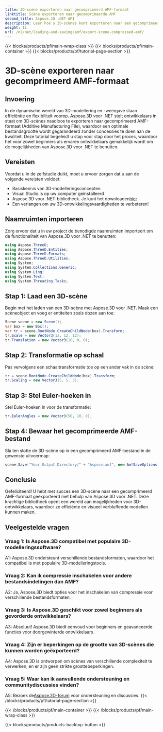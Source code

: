 ```yaml
---
title: 3D-scène exporteren naar gecomprimeerd AMF-formaat
linktitle: Scène exporteren naar gecomprimeerde AMF
second_title: Aspose.3D .NET-API
description: Leer hoe u 3D-scènes kunt exporteren naar een gecomprimeerd AMF-formaat met behulp van Aspose.3D voor .NET. Verbeter uw ontwikkelingsvaardigheden met deze stapsgewijze handleiding.
weight: 11
url: /nl/net/loading-and-saving/amf/export-scene-compressed-amf/
---
```


{{< blocks/products/pf/main-wrap-class >}}
{{< blocks/products/pf/main-container >}}
{{< blocks/products/pf/tutorial-page-section >}}

# 3D-scène exporteren naar gecomprimeerd AMF-formaat

## Invoering

In de dynamische wereld van 3D-modellering en -weergave staan efficiëntie en flexibiliteit voorop. Aspose.3D voor .NET stelt ontwikkelaars in staat om 3D-scènes naadloos te exporteren naar gecomprimeerd AMF-formaat (Additive Manufacturing File), waardoor een optimale bestandsgrootte wordt gegarandeerd zonder concessies te doen aan de kwaliteit. Deze tutorial begeleidt u stap voor stap door het proces, waardoor het voor zowel beginners als ervaren ontwikkelaars gemakkelijk wordt om de mogelijkheden van Aspose.3D voor .NET te benutten.

## Vereisten

Voordat u in de zelfstudie duikt, moet u ervoor zorgen dat u aan de volgende vereisten voldoet:

- Basiskennis van 3D-modelleringsconcepten
- Visual Studio is op uw computer geïnstalleerd
-  Aspose.3D voor .NET-bibliotheek. Je kunt het downloaden[hier](https://releases.aspose.com/3d/net/)
- Een verlangen om uw 3D-ontwikkelingsvaardigheden te verbeteren!

## Naamruimten importeren

Zorg ervoor dat u in uw project de benodigde naamruimten importeert om de functionaliteit van Aspose.3D voor .NET te benutten:

```csharp
using Aspose.ThreeD;
using Aspose.ThreeD.Entities;
using Aspose.ThreeD.Formats;
using Aspose.ThreeD.Utilities;
using System;
using System.Collections.Generic;
using System.Linq;
using System.Text;
using System.Threading.Tasks;
```

## Stap 1: Laad een 3D-scène

Begin met het laden van een 3D-scène met Aspose.3D voor .NET. Maak een scèneobject en voeg er entiteiten zoals dozen aan toe:

```csharp
Scene scene = new Scene();
var box = new Box();
var tr = scene.RootNode.CreateChildNode(box).Transform;
tr.Scale = new Vector3(12, 12, 12);
tr.Translation = new Vector3(10, 0, 0);
```

## Stap 2: Transformatie op schaal

Pas vervolgens een schaaltransformatie toe op een ander vak in de scène:

```csharp
tr = scene.RootNode.CreateChildNode(box).Transform;
tr.Scaling = new Vector3(5, 5, 5);
```

## Stap 3: Stel Euler-hoeken in

Stel Euler-hoeken in voor de transformatie:

```csharp
tr.EulerAngles = new Vector3(50, 10, 0);
```

## Stap 4: Bewaar het gecomprimeerde AMF-bestand

Sla ten slotte de 3D-scène op in een gecomprimeerd AMF-bestand in de gewenste uitvoermap:

```csharp
scene.Save("Your Output Directory/" + "Aspose.amf", new AmfSaveOptions() { EnableCompression = false });
```

## Conclusie

Gefeliciteerd! U hebt met succes een 3D-scène naar een gecomprimeerd AMF-formaat geëxporteerd met behulp van Aspose.3D voor .NET. Deze krachtige bibliotheek opent een wereld aan mogelijkheden voor 3D-ontwikkelaars, waardoor ze efficiënte en visueel verbluffende modellen kunnen maken.

## Veelgestelde vragen

### Vraag 1: Is Aspose.3D compatibel met populaire 3D-modelleringssoftware?

A1: Aspose.3D ondersteunt verschillende bestandsformaten, waardoor het compatibel is met populaire 3D-modelleringstools.

### Vraag 2: Kan ik compressie inschakelen voor andere bestandsindelingen dan AMF?

A2: Ja, Aspose.3D biedt opties voor het inschakelen van compressie voor verschillende bestandsformaten.

### Vraag 3: Is Aspose.3D geschikt voor zowel beginners als gevorderde ontwikkelaars?

A3: Absoluut! Aspose.3D biedt eenvoud voor beginners en geavanceerde functies voor doorgewinterde ontwikkelaars.

### Vraag 4: Zijn er beperkingen op de grootte van 3D-scènes die kunnen worden geëxporteerd?

A4: Aspose.3D is ontworpen om scènes van verschillende complexiteit te verwerken, en er zijn geen strikte groottebeperkingen.

### Vraag 5: Waar kan ik aanvullende ondersteuning en communitydiscussies vinden?

 A5: Bezoek de[Aspose.3D-forum](https://forum.aspose.com/c/3d/18) voor ondersteuning en discussies.
{{< /blocks/products/pf/tutorial-page-section >}}

{{< /blocks/products/pf/main-container >}}
{{< /blocks/products/pf/main-wrap-class >}}

{{< blocks/products/products-backtop-button >}}
